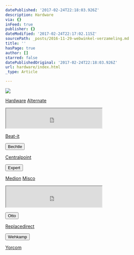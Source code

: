 ```yaml
---
datePublished: '2017-02-24T22:18:03.926Z'
description: Hardware
via: {}
inFeed: true
publisher: {}
dateModified: '2017-02-24T22:17:02.115Z'
sourcePath: _posts/2016-11-29-webwinkel-verzameling.md
title: ''
hasPage: true
author: []
starred: false
datePublishedOriginal: '2017-02-24T22:18:03.926Z'
url: hardware/index.html
_type: Article

---
```

![](https://the-grid-user-content.s3-us-west-2.amazonaws.com/dfe695bd-aa9b-42cf-ab7a-6a386efb1f3a.jpg)

[Hardware][0]
[Alternate][1]

<iframe src="https://the-grid.github.io/ed-userhtml/?g=eJw9z00OgkAMBeCrNF24ZBT8l-JRSIXKEIfB1CZzfUc0btqu3vdaM3iVO6E3e56dSykVHEw0skkRgzNzVzM6rbdtWe6Op3ZTVYf9pl3x9LwoIRjrIEbY3gLHB4JKIIzzfQ5hTtjU4zTAS7u_YGNhyr3k0T1EiyhZ6D7AEjnRwiw30xf7Wcsy8jYFhDT25gnLaovgZRx8rrA7Itxm7SX3WiPkPwgRXFM7bt6ZmUlL" height="62" style=""></iframe>

[Beat-it][2]

<button data-role="cta" style="">Bechtle</button>

[Centralpoint][3]

<button data-role="cta" style="">Expert</button>

[Medion][4]
[Misco][5]

<iframe src="https://the-grid.github.io/ed-userhtml/?g=eJyljk0OgyAQha9CZtGlgMZUW8cepUFEIQUx02m8fombHqCb9_Nt3huM8OQWBM-836RkWzGZ2RWxL0fV5lg-LLa9vl5M2u8JtVK6aeqzGey6tldnJjztgyDY0OoY4TlFs71AkIsIW15yjPmAcQhpFW-yv9Hw5yij5xRBHGFmj6BrBcK7sPpyou1BTJlmRwgFm1gYCDkO0oxfjOVPQw" height="66" style=""></iframe>

<button data-role="cta" style="">Otto</button>

[Replacedirect][6]

<button data-role="cta" style="">Wehkamp</button>

[Yorcom][7]

[0]: https://thegrid.ai/nederlandse-webwinkels/software "Software"
[1]: http://www.alternate.nl/tt/?tt=904_12_133761_&r=%2F
[2]: http://www.beat-it.nl/
[3]: http://www.centralpoint.nl/tracker/index.php?tt=534_12_133761_&r=%2F
[4]: http://tc.tradetracker.net/?c=3452&m=12&a=133761
[5]: https://www.misco.nl/
[6]: http://www.replacedirect.nl/page/startExternal/?tt=4825_12_133761_&r=%2F
[7]: https://www.yorcom.nl/